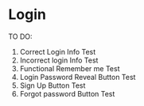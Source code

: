 # Login

TO DO:

1. Correct Login Info Test
2. Incorrect login Info Test
3. Functional Remember me Test
4. Login Password Reveal Button Test
5. Sign Up Button Test
6. Forgot password Button Test
